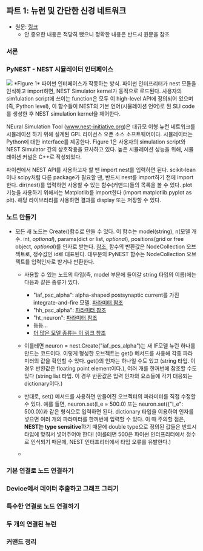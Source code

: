## 파트 1: 뉴런 및 간단한 신경 네트워크
- 원문: <a href="https://nest-simulator.readthedocs.io/en/stable/tutorials/pynest_tutorial/part_1_neurons_and_simple_neural_networks.html#pynest-tutorial-1">링크</a>
  - 안 중요한 내용은 적당히 뺐으니 정확한 내용은 반드시 원문을 참조

### 서론

### PyNEST - NEST 시뮬레이터 인터페이스

<img src ="https://nest-simulator.readthedocs.io/en/stable/_images/python_interface.png">
*Figure 1* 파이썬 인터페이스가 작동하는 방식. 파이썬 인터프리터가 nest 모듈을 인식하고 import하면, NEST Simulator kernel가 동적으로 로드된다. 사용자의 sim1ulation script에 쓰이는 function은 모두 이 high-level API에 정의되어 있으며 (즉, Python level), 이 함수들이 NEST의 기본 언어(시뮬레이션 언어)로 된 SLI code를 생성한 후 NEST simulation kernel을 제어한다.

NEural Simulation Tool (www.nest-initiative.org)은 대규모 이형 뉴런 네트워크를 시뮬레이션 하기 위해 설계된 GPL 라이선스 오픈 소스 소프트웨어이다. 시뮬레이터는 Python에 대한 interface를 제공한다. Figure 1은 사용자의 simulation script와 NEST Simulator 간의 상호작용을 묘사하고 있다. 높은 시뮬레이션 성능을 위해, 시뮬레이션 커널은 C++로 작성되었다.

파이썬에서 NEST API를 사용하고자 할 땐 import nest를 입력하면 된다. scikit-lean이나 scipy처럼 다른 package가 필요할 땐, 반드시 nest를 import하기 전에 import한다. dir(nest)를 입력하면 사용할 수 있는 함수(커맨드)들의 목록을 볼 수 있다. plot 기능을 사용하기 위해서는 Matplotlib를 import한다 (import matplotlib.pyplot as plt). 해당 라이브러리를 사용하면 결과를 display 또는 저장할 수 있다.


### 노드 만들기

- 모든 새 노드는 Create()함수로 만들 수 있다. 이 함수는 model(string), n(모델 개수. int, *optional*), params(dict or list, *optional*), positions(grid or free object, *optional*)를 인자로 받는다. <a href ="https://nest-simulator.readthedocs.io/en/stable/ref_material/pynest_apis.html#nest.lib.hl_api_nodes.Create">참조.</a> 함수의 반환값은 NodeCollection 오브젝트로, 정수값인 id로 대표된다. 대부분의 PyNEST 함수는 NodeCollection 오브젝트를 입력인자로 받거나 반환한다.

  - 사용할 수 있는 노드의 타입(즉, model 부분에 들어갈 string 타입의 이름)에는 다음과 같은 종류가 있다.
    - "iaf_psc_alpha": alpha-shaped postsynaptic current를 가진 integrate-and-fire 모델. [파라미터 참조](https://nest-simulator.readthedocs.io/en/v3.3/models/iaf_psc_alpha_ps.html)
    - "hh_psc_alpha": [파라미터 참조](https://nest-simulator.readthedocs.io/en/v3.5/models/hh_psc_alpha.html)
    - "ht_neuron": [파라미터 참조](https://nest-simulator.readthedocs.io/en/v3.5/models/ht_neuron.html)
    - 등등...
    - [더 많은 모델 종류는 이 링크 참조](https://nest-simulator.readthedocs.io/en/v3.5/models/)

  - 이를테면 neuron = nest.Create("iaf_pcs_alpha")는 새 IF모델 뉴런 하나를 만드는 코드이다. 이렇게 형성한 오브젝트는 get() 메서드를 사용해 각종 파라미터의 값을 확인할 수 있다. get()의 인자는 하나일 수도 있고 (string 타입. 이 경우 반환값은 floating point element이다.), 여러 개를 한꺼번에 참조할 수도 있다 (string list 타입. 이 경우 반환값은 입력 인자의 요소들에 각기 대응되는 dictionary이다.)

  - 반대로, set() 메서드를 사용하면 만들어진 오브젝터의 파라미터를 직접 수정할 수 있다. 예를 들면, neuron.set(I_e = 500.0) 또는 neuron.set({"I_e": 500.0})과 같은 형식으로 입력하면 된다. dictionary 타입을 이용하여 인자를 넣으면 여러 개의 파라미터를 한꺼번에 입력할 수 있다. 이 때 주의할 점은, **NEST는 type sensitive**하기 때문에 double type으로 정의된 값들은 반드시 타입에 맞춰서 넣어주어야 한다! (이를테면 500은 파이썬 인터프리터에서 정수로 인식되기 때문에, NEST 인터프리터에서 타입 오류를 유발한다.)

  - 


### 기본 연결로 노드 연결하기

### Device에서 데이터 추출하고 그래프 그리기

### 특수한 연결로 노드 연결하기

### 두 개의 연결된 뉴런

### 커맨드 정리